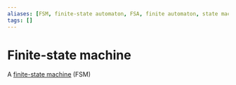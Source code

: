 ```yaml
---
aliases: [FSM, finite-state automaton, FSA, finite automaton, state machine]
tags: []
---
```


# Finite-state machine

A [finite-state machine](https://wikipedia.org/wiki/finite-state_machine) (FSM)